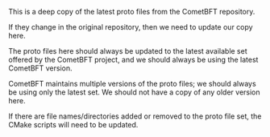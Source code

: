 This is a deep copy of the latest proto files from the CometBFT repository.

If they change in the original repository, then we need to update our copy here.

The proto files here should always be updated to the latest available set
offered by the CometBFT project, and we should always be using the latest
CometBFT version.

CometBFT maintains multiple versions of the proto files; we should always be
using only the latest set. We should not have a copy of any older version here.

If there are file names/directories added or removed to the proto file set,
the CMake scripts will need to be updated.

